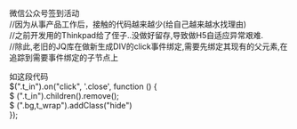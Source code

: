 微信公众号签到活动<br>
//因为从事产品工作后，接触的代码越来越少(给自己越来越水找理由)<br>
//之前开发用的Thinkpad给了侄子..没做好留存,导致做H5自适应异常艰难.<br>
//除此,老旧的JQ库在做新生成DIV的click事件绑定,需要先绑定其现有的父元素,在追踪到需要事件绑定的子节点上<br>

如这段代码<br>
$(".t_in").on("click", '.close', function () {<br>
	$ (".t_in").children().remove();<br>
	$ (".bg,t_wrap").addClass("hide")<br>
});<br>
